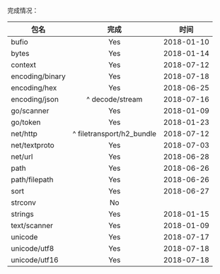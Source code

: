 完成情况：

| 包名           | 完成     |时间       |
|----------------|:--------:|:---------:|
| bufio          |  Yes     |2018-01-10 |
| bytes          |  Yes     |2018-01-14 |
| context        |  Yes     |2018-07-12 |
| encoding/binary|  Yes     |2018-07-18 |
| encoding/hex   |  Yes     |2018-06-25 |
| encoding/json  |  ^ decode/stream      |2018-07-16 |
| go/scanner     |  Yes     |2018-01-09 |
| go/token       |  Yes     |2018-01-23 |
| net/http       |  ^ filetransport/h2_bundle     |2018-07-12 |
| net/textproto  |  Yes     |2018-07-03 |
| net/url        |  Yes     |2018-06-28 |
| path           |  Yes     |2018-06-26 |
| path/filepath  |  Yes     |2018-06-26 |
| sort           |  Yes     |2018-06-27 |
| strconv        |  No      |           |
| strings        |  Yes     |2018-01-15 |
| text/scanner   |  Yes     |2018-01-09 |
| unicode        |  Yes     |2018-07-17 |
| unicode/utf8   |  Yes     |2018-07-18 |
| unicode/utf16  |  Yes     |2018-07-18 |